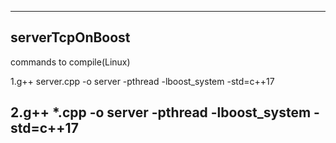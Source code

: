 --------------------------
serverTcpOnBoost
--------------------------
commands to compile(Linux)

1.g++ server.cpp -o server -pthread -lboost_system -std=c++17

2.g++ *.cpp -o server -pthread -lboost_system -std=c++17
--------------------------